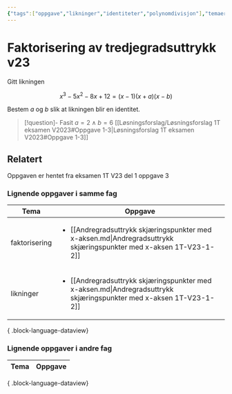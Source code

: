 ```yaml
---
{"tags":["oppgave","likninger","identiteter","polynomdivisjon"],"temaer":["likninger","identiteter","faktorisering","polynomdivisjon"],"alias":[null],"del":1,"oppgave":3,"fag":"1t","eksamen":"v23","dg-publish":true,"title":"Faktorisering av tredjegradsuttrykk v23","date":"2023-05-27","modified":"2023-05-29","permalink":"/faktorisering-av-tredjegradsuttrykk-v2023/","dgPassFrontmatter":true}
---
```



# Faktorisering av tredjegradsuttrykk v23
Gitt likningen

$$x^{3}-5 x^{2}-8 x+12=(x-1)(x+a)(x-b)$$

Bestem $a$ og $b$ slik at likningen blir en identitet. 

>[!question]- Fasit
> $a=2 \wedge b=6$
>[[Løsningsforslag/Løsningsforslag 1T eksamen V2023#Oppgave 1-3\|Løsningsforslag 1T eksamen V2023#Oppgave 1-3]]

## Relatert
<p><span>Oppgaven er hentet fra eksamen 1T V23 del 1 oppgave 3</span></p>

### Lignende oppgaver i samme fag
| Tema          | Oppgave                                                                                                                             |
| ------------- | ----------------------------------------------------------------------------------------------------------------------------------- |
| faktorisering | <ul><li>[[Andregradsuttrykk skjæringspunkter med x-aksen.md\\|Andregradsuttrykk skjæringspunkter med x-aksen 1T-V23-1-2]]</li></ul> |
| likninger     | <ul><li>[[Andregradsuttrykk skjæringspunkter med x-aksen.md\\|Andregradsuttrykk skjæringspunkter med x-aksen 1T-V23-1-2]]</li></ul> |

{ .block-language-dataview}

### Lignende oppgaver i andre fag
| Tema | Oppgave |
| ---- | ------- |

{ .block-language-dataview}
